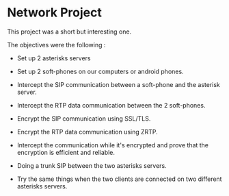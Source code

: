 # Network Project

This project was a short but interesting one. 

The objectives were the following :

- Set up 2 asterisks servers
   
- Set up 2 soft-phones on our computers or android phones.
   
- Intercept the SIP communication between a soft-phone and the asterisk server.
   
- Intercept the RTP data communication between the 2 soft-phones.
   
- Encrypt the SIP communication using SSL/TLS.
   
- Encrypt the RTP data communication using ZRTP.
   
- Intercept the communication while it's encrypted and prove that the encryption is efficient and reliable.
   
- Doing a trunk SIP between the two asterisks servers.

- Try the same things when the two clients are connected on two different asterisks servers.
